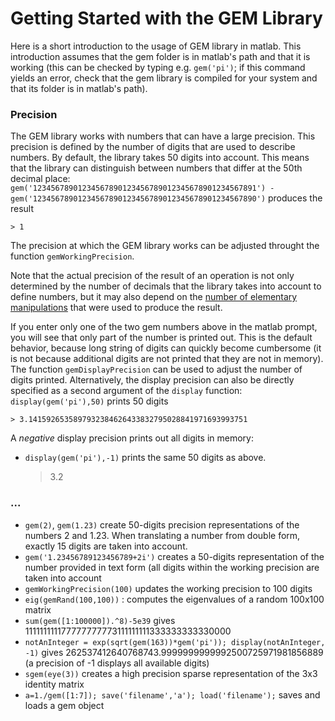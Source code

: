 Getting Started with the GEM Library
====================================

Here is a short introduction to the usage of GEM library in matlab. This introduction assumes that the gem folder is in matlab's path and that it is working (this can be checked by typing e.g. `gem('pi')`; if this command yields an error, check that the gem library is compiled for your system and that its folder is in matlab's path).

### Precision

The GEM library works with numbers that can have a large precision. This precision is defined by the number of digits that are used to describe numbers. By default, the library takes 50 digits into account. This means that the library can distinguish between numbers that differ at the 50th decimal place: `gem('12345678901234567890123456789012345678901234567891') - gem('12345678901234567890123456789012345678901234567890')` produces the result

    > 1

The precision at which the GEM library works can be adjusted throught the function `gemWorkingPrecision`.

Note that the actual precision of the result of an operation is not only determined by the number of decimals that the library takes into account to define numbers, but it may also depend on the [number of elementary manipulations](https://en.wikipedia.org/wiki/Numerical_error) that were used to produce the result.

If you enter only one of the two gem numbers above in the matlab prompt, you will see that only part of the number is printed out. This is the default behavior, because long string of digits can quickly become cumbersome (it is not because additional digits are not printed that they are not in memory). The function `gemDisplayPrecision` can be used to adjust the number of digits printed. Alternatively, the display precision can also be directly specified as a second argument of the `display` function: `display(gem('pi'),50)` prints 50 digits

    > 3.1415926535897932384626433832795028841971693993751

A *negative* display precision prints out all digits in memory:

 - `display(gem('pi'),-1)` prints the same 50 digits as above.

    > 3.2



### ...


 - `gem(2)`, `gem(1.23)` create 50-digits precision representations of the numbers 2 and 1.23. When translating a number from double form, exactly 15 digits are taken into account.
 - `gem('1.23456789123456789+2i')` creates a 50-digits representation of the number provided in text form (all digits within the working precision are taken into account
 - `gemWorkingPrecision(100)` updates the working precision to 100 digits
 - `eig(gemRand(100,100))` : computes the eigenvalues of a random 100x100 matrix
 - `sum(gem([1:100000]).^8)-5e39` gives 111111111177777777773111111111333333333330000
 - `notAnInteger = exp(sqrt(gem(163))*gem('pi')); display(notAnInteger, -1)` gives 262537412640768743.9999999999992500725971981856889 (a precision of -1 displays all available digits)
 - `sgem(eye(3))` creates a high precision sparse representation of the 3x3 identity matrix
 - `a=1./gem([1:7]); save('filename','a'); load('filename');` saves and loads a gem object


